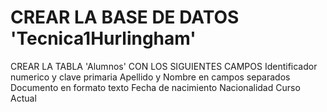 # CREAR LA BASE DE DATOS 'Tecnica1Hurlingham'

CREAR LA TABLA 'Alumnos' CON LOS SIGUIENTES CAMPOS
Identificador numerico y clave primaria
Apellido y Nombre en campos separados
Documento en formato texto
Fecha de nacimiento
Nacionalidad
Curso Actual